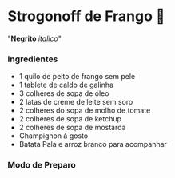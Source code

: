 # Strogonoff de Frango :chicken:
 "**Negrito** _italico_"
### Ingredientes
 - 1 quilo de peito de frango sem pele
 - 1 tablete de caldo de galinha
 - 3 colheres de sopa de óleo
 - 2 latas de creme de leite sem soro
 - 2 colheres do sopa de molho de tomate 
 - 2 colheres de sopa de ketchup
 - 2 colheres de sopa de mostarda
 - Champignon à gosto
 - Batata Pala e arroz branco para acompanhar

### Modo de Preparo
